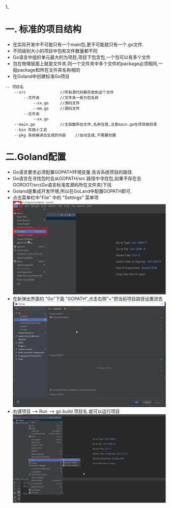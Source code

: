 1、







# 一. 标准的项目结构

* 在实际开发中不可能只有一个main包,更不可能就只有一个.go文件.
* 不同级别大小的项目中包和文件数量都不同
* Go语言中组织单元最大的为项目,项目下包含包,一个包可以有多个文件
* 包在物理层面上就是文件夹.同一个文件夹中多个文件的package必须相同,一般package和所在文件夹名称相同
* 在Goland中创建标准Go项目
```
-- 项目名
	--src				//所有源代码都存放到这个文件
		--文件夹		  //文件夹一般为包名称
			--xx.go		//源码文件
			--mm.go		//源码文件
		--文件夹
			--xx.go
	--main.go			//主函数所在文件,名称任意,注意main.go在项目根目录
	--bin 存放小工具		
	--pkg 系统编译后生成的内容	//自动生成,不需要创建
```


# 二.Goland配置

* Go语言要求必须配置GOPATH环境变量.告诉系统项目的路径.
* Go语言在寻找包时会从GOPATH/src 路径中寻找包,如果不存在去GOROOT/src(Go语言标准库源码所在文件夹)下找
* Goland是集成开发环境,所以在GoLand中配置GOPATH即可.
* 点击菜单栏中"File" 中的 "Settings" 菜单项
![](images/2_6_06_settings.png)
* 在新弹出界面的 "Go"下面 "GOPATH",点击右侧"+"把当前项目路径设置进去
![](images/2_6_06_gopath.png)
* 右键项目 --> Run --> go build 项目名 就可以运行项目
![](images/2_6_06_run.png)